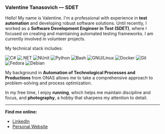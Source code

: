 ### Valentine Tanasovich — SDET

Hello! My name is Valentine. I'm a professional with experience in **test automation** and developing robust software solutions. Until recently, I worked as a **Software Development Engineer in Test (SDET)**, where I focused on creating and maintaining automated testing frameworks. I am currently involved in volunteer projects.

My technical stack includes:

![C#](https://img.shields.io/badge/-C%23-239120?style=flat&logo=c-sharp&logoColor=white)
![.NET](https://img.shields.io/badge/-.NET-512BD4?style=flat&logo=dotnet&logoColor=white)
![NUnit](https://img.shields.io/badge/-NUnit-8D477C?style=flat&logo=nunit&logoColor=white)
![Python](https://img.shields.io/badge/-Python-3776AB?style=flat&logo=python&logoColor=white)
![Bash](https://img.shields.io/badge/-Bash-4EAA25?style=flat&logo=gnu-bash&logoColor=white)
![GNU/Linux](https://img.shields.io/badge/-GNU%2FLinux-2D384D?style=flat&logo=linux&logoColor=white)
![Docker](https://img.shields.io/badge/-Docker-2496ED?style=flat&logo=docker&logoColor=white)
![Git](https://img.shields.io/badge/-Git-F05032?style=flat&logo=git&logoColor=white)
![Fedora](https://img.shields.io/badge/-Fedora-294172?style=flat&logo=fedora&logoColor=white)
![Debian](https://img.shields.io/badge/-Debian-A81D33?style=flat&logo=debian&logoColor=white)

My background in **Automation of Technological Processes and Productions** from ONAS allows me to take a comprehensive approach to problem-solving and process optimization.

In my free time, I enjoy **running**, which helps me maintain discipline and focus, and **photography**, a hobby that sharpens my attention to detail.

---

**Find me online:**
* [LinkedIn](https://www.linkedin.com/in/valentine-tanasovich)
* [Personal Website](https://www.tanasovich.net/)
